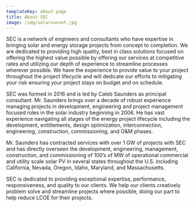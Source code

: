 ```yaml
---
templateKey: about-page
title: About SEC
image: /img/solarsunset.jpg
---
```

SEC is a network of engineers and consultants who have expertise in bringing solar and energy storage projects
from concept to completion.  We are dedicated to providing high quality, best in class solutions focused on
offering the highest value possible by offering our services at competitive rates and utilizing our depth of
experience to streamline processes wherever possible.  We have the experience to provide value to your project
throughout the project lifecycle and will dedicate our efforts to mitigating your risk ensuring your project stays
on budget and on schedule.

SEC was formed in 2016 and is led by Caleb Saunders as principal consultant.  Mr. Saunders brings over a decade of
robust experience managing projects in development, engineering and project management focused roles in the solar
industry beginning in 2006.  He has vast experience navigating all stages of the energy project lifecycle including
the development, entitlements, design optimization, interconnection, engineering, construction, commissioning, and O&M phases.

Mr. Saunders has contracted services with over 1 GW of projects with SEC and has directly overseen the development, engineering,
management, construction, and commissioning of 100’s of MW of operational commercial and utility scale solar PV in several states
throughout the U.S. including California, Nevada, Oregon, Idaho, Maryland, and Massachusetts.

SEC is dedicated to providing exceptional expertise, performance, responsiveness, and quality to our clients.  We help our clients
creatively problem solve and streamline projects where possible, doing our part to help reduce LCOE for their projects.
